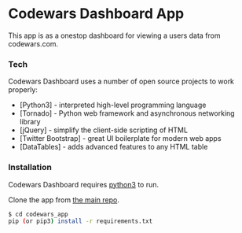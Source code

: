 # Codewars Dashboard App

This app is as a onestop dashboard for viewing a users data from codewars.com.

### Tech

Codewars Dashboard uses a number of open source projects to work properly:

* [Python3] - interpreted high-level programming language
* [Tornado] - Python web framework and asynchronous networking library
* [jQuery] - simplify the client-side scripting of HTML
* [Twitter Bootstrap] - great UI boilerplate for modern web apps
* [DataTables] - adds advanced features to any HTML table


### Installation

Codewars Dashboard requires
[python3](https://www.python.org/download/releases/3.0/) to run.

Clone the app from [the main repo](https://github.com/Steph-harris/codewars_dashboard).

```sh
$ cd codewars_app
pip (or pip3) install -r requirements.txt
```
